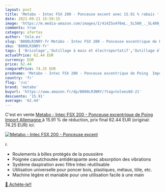 ```yaml
---
layout: post
title: 'Metabo - Intec FSX 200 - Ponceuse excent avec 15.91 % rabais '
date: 2021-09-21 15:59:15
image: 'https://m.media-amazon.com/images/I/414ZSo4f6mL._SL500_._SL400_.jpg'
comments: true
category: ofertas
author: 'tole.es'
slug: 'B000LR3NRY-fr Metabo - Intec FSX 200 - Ponceuse excentrique de Poing...'
sku: 'B000LR3NRY-fr'
tags: [ 'Bricolage','Outillage à main et électroportatif','Outillage électroportatif','Ponceuses à disque','Ponceuses électriques','metabo', ]
actualPrice: 62.44 EUR
currency: EUR
price: 62.44
comparePrice: 74.25 EUR
prodname: 'Metabo - Intec FSX 200 - Ponceuse excentrique de Poing  Import Allemagne '
country: 'fr'
flag: '🇫🇷'
brand: 'metabo'
buyurl: 'https://www.amazon.fr/dp/B000LR3NRY/?tag=tolees0d-21'
descuento: '15.91'
average: '62.44'
---
```


C'est en vente [Metabo - Intec FSX 200 - Ponceuse excentrique de Poing  Import Allemagne ](https://www.amazon.fr/dp/B000LR3NRY/?tag=tolees0d-21)  à  15.91 % de réduction, prix final  62.44 EUR (original: 74.25 EUR) ici:

[![Metabo - Intec FSX 200 - Ponceuse excent](https://m.media-amazon.com/images/I/414ZSo4f6mL._SL500_._SL400_.jpg)](https://www.amazon.fr/dp/B000LR3NRY/?tag=tolees0d-21)

ℹ️:

- Roulements à billes protégés de la poussière
- Poignée caoutchoutée antidérapante avec absorption des vibrations
- Système daspiration avec filtre Intec réutilisable
- Utilisation universelle pour poncer bois, plastiques, métaux, tôle, etc.
- Machine légère et maniable pour une utilisation facile à une main

[🛒 Achète-le!!](https://www.amazon.fr/dp/B000LR3NRY/?tag=tolees0d-21)
